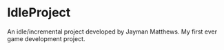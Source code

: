 # IdleProject
An idle/incremental project developed by Jayman Matthews. My first ever game development project.
